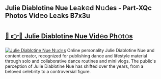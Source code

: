 ## Julie Diablotine Nue Le𝚊k𝚎d N𝚞𝚍es - Part-XQc Photos Vid𝚎o Le𝚊ks B7x3u

# <h2><a href="http://fb02fkd.evod.top/?m=Julie+Diablotine+Nue">🔗 👉🔴 Julie Diablotine Nue Vid𝚎o Ph𝚘t𝚘s</a></h2>

[![Julie Diablotine Nue N𝚞d𝚎s](https://i.imgur.com/8V9OHl7.gif)](http://fb02fkd.evod.top/?m=Julie+Diablotine+Nue)
Online personality Julie Diablotine Nue and content creator, recognized for publishing dance and lifestyle material through solo and collaborative dance routines and mini vlogs. The public's perception of Julie Diablotine Nue has shifted over the years, from a beloved celebrity to a controversial figure. 
